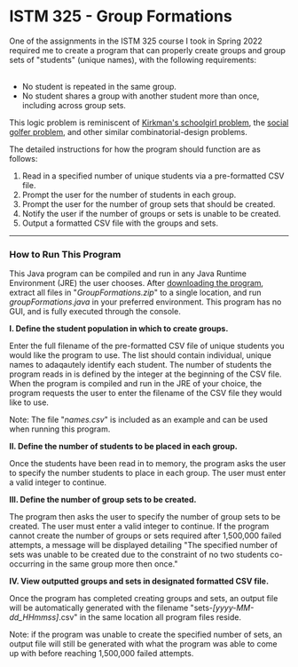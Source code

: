 # ISTM 325 - Group Formations

<div id=introduction>
One of the assignments in the ISTM 325 course I took in Spring 2022 required me to create a program that can properly create groups and group sets of "students" (unique names), with the following requirements:
<br><br>
<ul>
  <li>No student is repeated in the same group.</li>
  <li>No student shares a group with another student more than once, including across group sets.</li>
</ul>

This logic problem is reminiscent of <a href="https://en.wikipedia.org/wiki/Kirkman's_schoolgirl_problem">Kirkman's schoolgirl problem</a>, the <a href="https://en.wikipedia.org/wiki/Social_golfer_problem">social golfer problem</a>, and other similar combinatorial-design problems.

The detailed instructions for how the program should function are as follows:

<ol>
  <li>Read in a specified number of unique students via a pre-formatted CSV file.</li>
  <li>Prompt the user for the number of students in each group.</li>
  <li>Prompt the user for the number of group sets that should be created.</li>
  <li>Notify the user if the number of groups or sets is unable to be created.</li>
  <li>Output a formatted CSV file with the groups and sets.</li>
</ol> 
</div>

<hr>

<div id=instructions>
<h3>How to Run This Program</h3>
  
This Java program can be compiled and run in any Java Runtime Environment (JRE) the user chooses. After <a href="https://github.com/tannercroom/istm325-group-formations/releases">downloading the program</a>, extract all files in "<i>GroupFormations.zip</i>" to a single location, and run <i>groupFormations.java</i> in your preferred environment. This program has no GUI, and is fully executed through the console.

<b>I. Define the student population in which to create groups.</b>

Enter the full filename of the pre-formatted CSV file of unique students you would like the program to use. The list should contain individual, unique names to adaqautely identify each student. The number of students the program reads in is defined by the integer at the beginning of the CSV file. When the program is compiled and run in the JRE of your choice, the program requests the user to enter the filename of the CSV file they would like to use.

Note: The file "<i>names.csv</i>" is included as an example and can be used when running this program.

<b>II. Define the number of students to be placed in each group.</b>

Once the students have been read in to memory, the program asks the user to specify the number students to place in each group. The user must enter a valid integer to continue.

<b>III. Define the number of group sets to be created.</b>

The program then asks the user to specify the number of group sets to be created. The user must enter a valid integer to continue. If the program cannot create the number of groups or sets required after 1,500,000 failed attempts, a message will be displayed detailing "The specified number of sets was unable to be created due to the constraint of no two students co-occurring in the same group more then once."
  
<b>IV. View outputted groups and sets in designated formatted CSV file.</b>

Once the program has completed creating groups and sets, an output file will be automatically generated with the filename "sets-<i>[yyyy-MM-dd_HHmmss]</i>.csv" in the same location all program files reside.

Note: if the program was unable to create the specified number of sets, an output file will still be generated with what the program was able to come up with before reaching 1,500,000 failed attempts.
</div>
